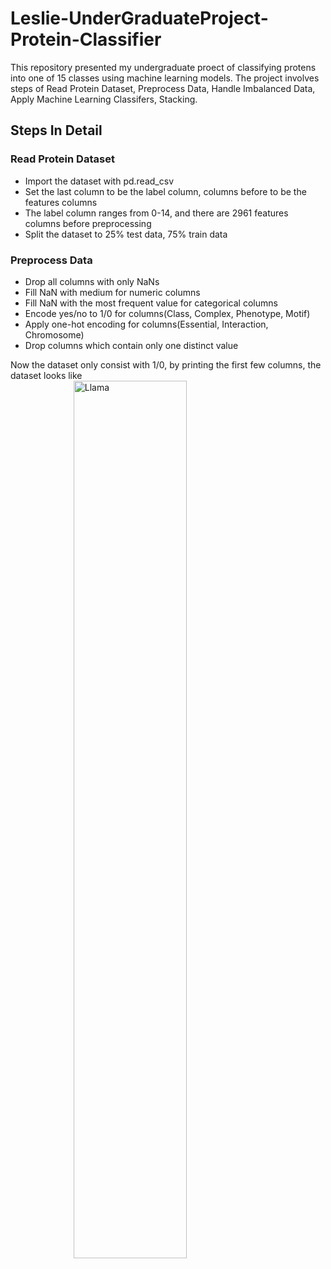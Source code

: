 # Leslie-UnderGraduateProject-Protein-Classifier

This repository presented my undergraduate proect of classifying protens into one of 15 classes using machine learning models. The project involves steps of Read Protein Dataset, Preprocess Data, Handle Imbalanced Data, Apply Machine Learning Classifers, Stacking.

## Steps In Detail

### Read Protein Dataset

- Import the dataset with pd.read_csv
- Set the last column to be the label column, columns before to be the features columns
- The label column ranges from 0-14, and there are 2961 features columns before preprocessing
- Split the dataset to 25% test data, 75% train data

### Preprocess Data

- Drop all columns with only NaNs
- Fill NaN with medium for numeric columns
- Fill NaN with the most frequent value for categorical columns
- Encode yes/no to 1/0 for columns(Class, Complex, Phenotype, Motif)
- Apply one-hot encoding for columns(Essential, Interaction, Chromosome)
- Drop columns which contain only one distinct value
  
Now the dataset only consist with 1/0, by printing the first few columns, the dataset looks like
<img src="Llama-3.2-3B-Instruct training_loss.png" alt="Llama" style="width: 60%; min-width: 300px; display: block; margin: auto;">

